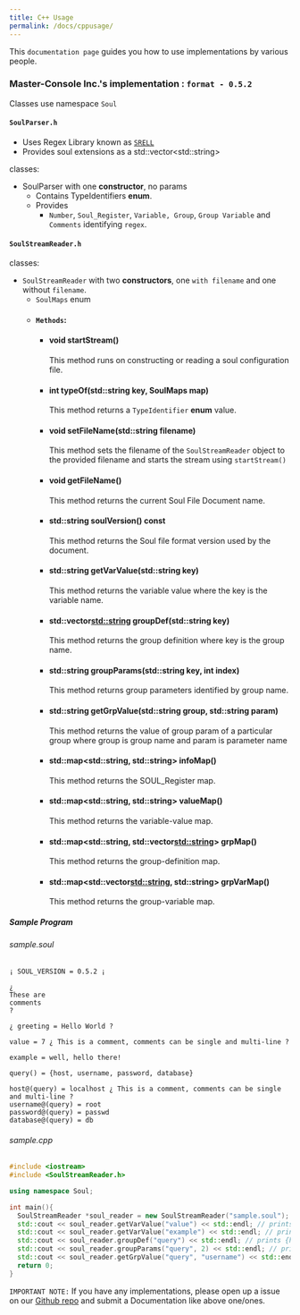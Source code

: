 ```yaml
---
title: C++ Usage
permalink: /docs/cppusage/
---
```

This `documentation page` guides you how to use implementations by various people.

### Master-Console Inc.'s implementation : `format - 0.5.2`

Classes use namespace `Soul`
#### `SoulParser.h`

- Uses Regex Library known as [`SRELL`](http://www.akenotsuki.com/misc/srell/en/)
- Provides soul extensions as a std::vector\<std::string\>

classes:
  - SoulParser with one **constructor**, no params
    - Contains TypeIdentifiers **enum**.
    - Provides 
      - `Number`, `Soul_Register`, `Variable, Group`, `Group Variable` and `Comments` identifying `regex`.

#### `SoulStreamReader.h`
classes:
  - `SoulStreamReader` with two **constructors**, one `with filename` and one without `filename`.
    - `SoulMaps` enum
    - #### `Methods`:
      - #### void startStream()
        This method runs on constructing or reading a soul configuration file.
      - #### int typeOf(std::string key, SoulMaps map)
        This method returns a `TypeIdentifier` **enum** value.
      - #### void setFileName(std::string filename)
        This method sets the filename of the `SoulStreamReader` object to the provided filename and starts the stream
        using `startStream()`
      - #### void getFileName()
        This method returns the current Soul File Document name.
      - #### std::string soulVersion() const
        This method returns the Soul file format version used by the document.
      - #### std::string getVarValue(std::string key)
        This method returns the variable value where the key is the variable name.
      - #### std::vector<std::string> groupDef(std::string key)
        This method returns the group definition where key is the group name.
      - #### std::string groupParams(std::string key, int index)
        This method returns group parameters identified by group name.
      - #### std::string getGrpValue(std::string group, std::string param)
        This method returns the value of group param of a particular group where group is group name and param is parameter name
      - #### std::map<std::string, std::string> infoMap()
        This method returns the SOUL_Register map.
      - #### std::map<std::string, std::string> valueMap()
        This method returns the variable-value map.
      - #### std::map<std::string, std::vector<std::string>> grpMap()
        This method returns the group-definition map.
      - #### std::map<std::vector<std::string>, std::string> grpVarMap()
        This method returns the group-variable map.
        
##### Sample Program

###### sample.soul
```
¡ SOUL_VERSION = 0.5.2 ¡

¿
These are
comments
?

¿ greeting = Hello World ?

value = 7 ¿ This is a comment, comments can be single and multi-line ?

example = well, hello there!

query() = {host, username, password, database}

host@(query) = localhost ¿ This is a comment, comments can be single and multi-line ?
username@(query) = root
password@(query) = passwd
database@(query) = db
```

###### sample.cpp
```c++
#include <iostream>
#include <SoulStreamReader.h>

using namespace Soul;

int main(){
  SoulStreamReader *soul_reader = new SoulStreamReader("sample.soul");
  std::cout << soul_reader.getVarValue("value") << std::endl; // prints 7
  std::cout << soul_reader.getVarValue("example") << std::endl; // prints well, hello there!
  std::cout << soul_reader.groupDef("query") << std::endl; // prints {host, username, password, database}
  std::cout << soul_reader.groupParams("query", 2) << std::endl; // prints password
  std::cout << soul_reader.getGrpValue("query", "username") << std::endl; // prints root
  return 0;
}
```

`IMPORTANT NOTE:` If you have any implementations, please open up a issue on our [Github repo](https://github.com/text-x-soul/text-x-soul) and submit a Documentation like above one/ones.
